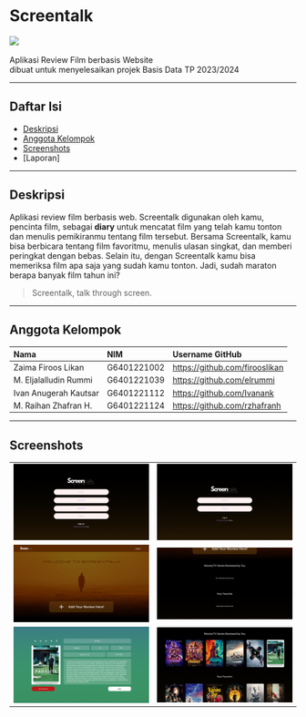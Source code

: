 # Screentalk
![](https://github.com/firooslikan/Screentalk/blob/main/screentalk(withouth%20bg)%20smaller.png)

Aplikasi Review Film berbasis Website <br>
dibuat untuk menyelesaikan projek Basis Data TP 2023/2024

---

## Daftar Isi
- [Deskripsi](#deskripsi)
- [Anggota Kelompok](#anggota-kelompok)
- [Screenshots](#screenshots)
- [Laporan]

---

## Deskripsi

Aplikasi review film berbasis web. Screentalk digunakan oleh kamu, pencinta film, sebagai <b>diary</b> untuk mencatat film yang telah kamu tonton dan menulis pemikiranmu tentang film tersebut. Bersama Screentalk, kamu bisa berbicara tentang film favoritmu, menulis ulasan singkat, dan memberi peringkat dengan bebas. Selain itu, dengan Screentalk kamu bisa memeriksa film apa saja yang sudah kamu tonton. Jadi, sudah maraton berapa banyak film tahun ini?

> Screentalk, talk through screen.

---

## Anggota Kelompok

| Nama                  | NIM           | Username GitHub                   |
| :-------------------- | :------------ | :-------------------------------- |
| Zaima Firoos Likan    | G6401221002   | https://github.com/firooslikan    |
| M. Eljalalludin Rummi | G6401221039   | https://github.com/elrummi        |
| Ivan Anugerah Kautsar | G6401221112   | https://github.com/Ivanank        |
| M. Raihan Zhafran H.  | G6401221124   | https://github.com/rzhafranh      |

---

## Screenshots

<table>
  <tbody>
    <tr>
      <td><img src="screenshots/Register Page.png"></td>
      <td><img src="screenshots/Login Page.png"></td>
    </tr>
    <tr>
      <td><img src="screenshots/Home Page.png"></td>
      <td><img src="screenshots/Library (empty).png"></td>
    </tr>
    <tr>
      <td><img src="screenshots/Review.png"></td>
      <td><img src="screenshots/Library (filled).png"></td>
    </tr>
  </tbody>
</table>
